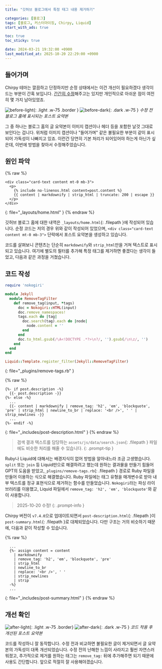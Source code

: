 ```yaml
---
title: "깃허브 블로그에서 특정 태그 내용 제거하기"

categories: [블로그]
tags: [블로그, 커스터마이징, Chirpy, Liquid]
start_with_ads: true

toc: true
toc_sticky: true

date: 2024-03-21 19:32:00 +0900
last_modified_at: 2025-10-20 22:29:00 +0900
---
```


## **들어가며**

Chirpy 테마는 깔끔하고 단정하지만 순정 상태에서는 이건 개선이 필요하겠다 생각이 드는 부분이 간혹 보입니다. [간간히 수정](https://hyngng.github.io/posts/first-blog-customization/)해주고는 있지만 개인적으로 아쉬운 점이 여전히 몇 가지 남아있었죠.

![before-light](/2024-03-21-blog-content-remove/before-light.webp){: .light .w-75 .border }
![before-dark](/2024-03-21-blog-content-remove/before-dark.webp){: .dark .w-75 }
_수정 전 블로그 홈에 표시되는 포스트 요약본_

그 중 하나는 블로그 홈의 글 요약본이 이미지 캡션이나 헤더 등을 포함한 날것 그대로 보인다는 겁니다. 위처럼 이미지 캡션이나 "들어가며" 같은 불필요한 부분이 같이 표시되어 가독성이 나빠지고 있죠. 이런건 당연히 기본 처리가 되어있어야 하는게 아닌가 싶은데, 이번에 방법을 찾아서 수정해주었습니다.

## **원인 파악**

{% raw %}
```liquid
<div class="card-text content mt-0 mb-3">
  <p>
    {% include no-linenos.html content=post.content %}
    {{ content | markdownify | strip_html | truncate: 200 | escape }}
  </p>
</div>
```
{: file="_layouts/home.html" }
{% endraw %}

깃허브 블로그 홈에 대한 내역은 `_layouts/home.html`{: .filepath }에 작성되어 있습니다. 순정 코드는 저의 경우 위와 같이 작성되어 있었으며, `<div class="card-text content mt-0 mb-3">` 단락에서 포스트 요약본을 생성하고 있습니다.

코드를 살펴보니 콘텐츠는 단순히 `markdownify`와 `strip_html`만을 거쳐 텍스트로 표시되고 있습니다. 여기에 별도의 필터를 추가해 특정 태그를 제거하면 좋겠다는 생각이 들었고, 다음과 같은 과정을 거쳤습니다.

## **코드 작성**

```ruby
require 'nokogiri'

module Jekyll
  module RemoveTagFilter
    def remove_tag(input, *tags)
      doc = Nokogiri::HTML(input)
      doc.remove_namespaces!
      tags.each do |tag|
        doc.search(tag).each do |node|
          node.content = ''
        end
      end
      doc.to_html.gsub(/\A<!DOCTYPE .*?>\n?/, '').gsub(/\n\z/, '')
    end
  end
end

Liquid::Template.register_filter(Jekyll::RemoveTagFilter)
```
{: file="_plugins/remove-tags.rb" }

{% raw %}
```liquid
{%- if post.description -%}
  {{- post.description -}}
{%- else -%}
  ...
  {{- content | markdownify | remove_tag: 'h2', 'em', 'blockquote', 'pre' | strip_html | newline_to_br | replace: '<br />', ' ' | strip_newlines -}}
  ...
{%- endif -%}
```
{: file="_includes/post-description.html" }
{% endraw %}

> 검색 결과 텍스트를 담당하는 `assets/js/data/search.json`{: .filepath } 파일에도 비슷한 처리를 해줄 수 있습니다.
{: .prompt-tip }

Ruby나 Liquid에 대해서는 배경지식이 없어 방법을 알아내느라 조금 고생했습니다. `split` 또는 `join` 등 Liquid만으로 해결하려고 했는데 원하는 결과물을 만들기 힘들어 GPT의 도움을 받았고,`_plugins/remove-tags.rb`{: .filepath } 경로로 Ruby 파일을 만들어 이용하는 식으로 해결했습니다. Ruby 파일에는 태그 유형을 매개변수로 받아 내부 텍스트를 정규 표현식으로 제거하는 함수를 만들었습니다. `Nokogiri`라는 파싱 라이브러리를 이용했고, Liquid 파일에서 `remove_tag: 'h2', 'em', 'blockquote'`와 같이 사용합니다.

> 2025-10-20 수정!
{: .prompt-info }

Chirpy 버전이 `v7.4.0`으로 업데이트되면서 `post-description.html`{: .filepath }이 `post-summary.html`{: .filepath }로 대체되었습니다. 다만 구조는 거의 비슷하기 때문에, 다음과 같이 작성할 수 있습니다.

{% raw %}
```liquid
  ...
  {%- assign content = content
    | markdownify
    | remove_tag: 'h2', 'em', 'blockquote', 'pre'
    | strip_html
    | newline_to_br
    | replace: '<br />', ' '
    | strip_newlines
    | strip
  -%}
  ...
```
{: file="_includes/post-summary.html" }
{% endraw %}

## **개선 확인**

![after-light](/2024-03-21-blog-content-remove/after-light.webp){: .light .w-75 .border}
![after-dark](/2024-03-21-blog-content-remove/after-dark.webp){: .dark .w-75 }
_코드 적용 후 개선된 포스트 요약본_

코드를 작성하니 잘 동작합니다. 수정 전과 비교하면 불필요한 글이 제거되면서 글 요약본의 가독성이 대폭 개선되었습니다. 수정 전의 난해한 느낌이 사라지고 훨씬 자연스러워졌고, 추가적으로 제거를 원하는 태그는 `remove_tag:` 뒤에 추가해주면 되기 때문에 사용도 간단합니다. 앞으로 적절히 잘 사용해야겠습니다.
